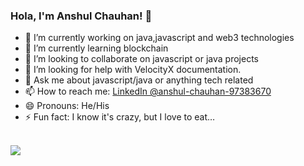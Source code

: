 ### Hola, I'm Anshul Chauhan! 👋

- 🔭 I’m currently working on java,javascript and web3 technologies
- 🌱 I’m currently learning blockchain
- 👯 I’m looking to collaborate on javascript or java projects
- 🤔 I’m looking for help with VelocityX documentation.
- 💬 Ask me about javascript/java or anything tech related
- 📫 How to reach me: [LinkedIn @anshul-chauhan-97383670](https://www.linkedin.com/in/anshul-chauhan-97383670/)
- 😄 Pronouns: He/His
- ⚡ Fun fact: I know it's crazy, but I love to eat…

<br/>

<img src = "https://github-readme-stats.vercel.app/api?username=engranshul&&show_icons=true&title_color=ffffff&icon_color=bb2acf&text_color=daf7dc&bg_color=151515">

